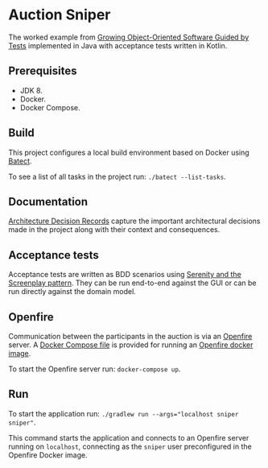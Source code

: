 # Auction Sniper

The worked example from [Growing Object-Oriented Software Guided by Tests][goos]
implemented in Java with acceptance tests written in Kotlin.

[goos]: http://www.growing-object-oriented-software.com

## Prerequisites

- JDK 8.
- Docker.
- Docker Compose.

## Build

This project configures a local build environment based on Docker using [Batect][].

To see a list of all tasks in the project run: `./batect --list-tasks`.

[batect]: https://batect.dev

## Documentation

[Architecture Decision Records](doc/adr) capture the important architectural
decisions made in the project along with their context and consequences.

## Acceptance tests

Acceptance tests are written as BDD scenarios using [Serenity and the Screenplay pattern][serenity].
They can be run end-to-end against the GUI or can be run directly against the domain model.

[serenity]: http://serenity-bdd.info/docs/articles/screenplay-tutorial.html

## Openfire

Communication between the participants in the auction is via an [Openfire][] server.
A [Docker Compose file][dc_file] is provided for running an [Openfire docker image][of_image].

To start the Openfire server run: `docker-compose up`.

[openfire]: http://www.igniterealtime.org/projects/openfire
[dc_file]: docker-compose.yml
[of_image]: https://github.com/rwardle/openfire-goos

## Run

To start the application run: `./gradlew run --args="localhost sniper sniper"`.

This command starts the application and connects to an Openfire server running on `localhost`,
connecting as the `sniper` user preconfigured in the Openfire Docker image.
